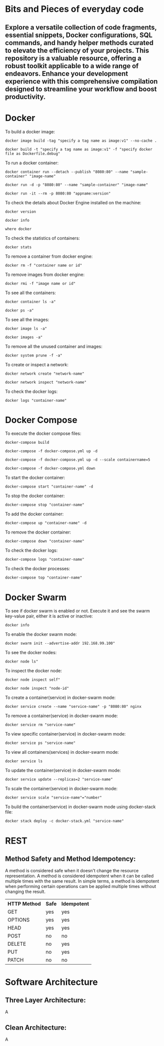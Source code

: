 # Bits and Pieces of everyday code
## Explore a versatile collection of code fragments, essential snippets, Docker configurations, SQL commands, and handy helper methods curated to elevate the efficiency of your projects. This repository is a valuable resource, offering a robust toolkit applicable to a wide range of endeavors. Enhance your development experience with this comprehensive compilation designed to streamline your workflow and boost productivity.


# Docker
 
To build a docker image:
```
docker image build -tag "specify a tag name as image:v1" --no-cache . 

docker build -t "specify a tag name as image:v1" -f "specify docker file as Dockerfile.debug" 
```
 
To run a docker container:
```
docker container run --detach --publish "8080:80" --name "sample-container" "image-name"

docker run -d -p "8080:80" --name "sample-container" "image-name"

docker run -it --rm -p 8080:80 "appname:version"
```

To check the details about Docker Engine installed on the machine:
```
docker version

docker info

where docker
```

To check the statistics of containers:
```
docker stats
```

To remove a container from docker engine:
```
docker rm -f "container name or id"
```

To remove images from docker engine:
```
docker rmi -f "image name or id"
```

To see all the containers:
```
docker container ls -a"

docker ps -a"
```

To see all the images:
```
docker image ls -a"

docker images -a"
```

To remove all the unused container and images:
```
docker system prune -f -a"
```

To create or inspect a network:
```
docker network create "network-name"

docker network inspect "network-name"
```

To check the docker logs:
```
docker logs "container-name"
```

# Docker Compose
 
To execute the docker compose files:
```
docker-compose build

docker-compose -f docker-compose.yml up -d

docker-compose -f docker-compose.yml up -d --scale containername=5

docker-compose -f docker-compose.yml down
```

To start the docker container:
```
docker-compose start "container-name" -d
```

To stop the docker container:
```
docker-compose stop "container-name"
```

To add the docker container:
```
docker-compose up "container-name" -d
```

To remove the docker container:
```
docker-compose down "container-name"
```

To check the docker logs:
```
docker-compose logs "container-name"
```

To check the docker processes:
```
docker-compose top "container-name"
```

# Docker Swarm

To see if docker swarm is enabled or not. Execute it and see the swarm key-value pair, either it is active or inactive:
```
docker info
```

To enable the docker swarm mode:
```
docker swarm init --advertise-addr 192.168.99.100"
```

To see the docker nodes:
```
docker node ls"
```

To inspect the docker node:
```
docker node inspect self"

docker node inspect "node-id"
```

To create a container(service) in docker-swarm mode:
```
docker service create --name "service-name" -p "8080:80" nginx
```

To remove a container(service) in docker-swarm mode:
```
docker service rm "service-name"
```

To view specific container(service) in docker-swarm mode:
```
docker service ps "service-name"
```

To view all containers(services) in docker-swarm mode:
```
docker service ls
```

To update the container(service) in docker-swarm mode:
```
docker service update --replicas=2 "service-name"
```

To scale the container(service) in docker-swarm mode:
```
docker service scale "service-name"="number"
```

To build the container(service) in docker-swarm mode using docker-stack file:
```
docker stack deploy -c docker-stack.yml "service-name"
```

# REST 

## Method Safety and Method Idempotency:
A method is considered safe when it doesn't change the resource representation. 
A method is considered idempotent when it can be called multiple times with the same result. In simple terms, a method is idempotent when performing certain operations cam be applied multiple times without changing the result.

<table>
<tr>
<th>HTTP Method</th>
<th>Safe</th>
<th>Idempotent</th>
</tr>
<tr>
<td>GET</td>
<td>yes</td>
<td>yes</td>
</tr>
<tr>
<td>OPTIONS</td>
<td>yes</td>
<td>yes</td>
</tr>
<tr>
<td>HEAD</td>
<td>yes</td>
<td>yes</td>
</tr>
<tr>
<td>POST</td>
<td>no</td>
<td>no</td>
</tr>
<tr>
<td>DELETE</td>
<td>no</td>
<td>yes</td>
</tr>
<tr>
<td>PUT</td>
<td>no</td>
<td>yes</td>
</tr>
<tr>
<td>PATCH</td>
<td>no</td>
<td>no</td>
</tr>
</table>

# Software Architecture 

## Three Layer Architecture:
A

## Clean Architecture:
A
